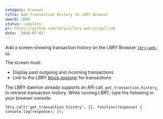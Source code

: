 ```yaml
---
category: browser
title: Add Transaction History to LBRY Browser
award: 2000
status: complete
pr: https://github.com/lbryio/lbry-web-ui/pull/46
date: '2016-07-01'
---
```


Add a screen showing transaction history on the LBRY Browser [`lbry-web-ui`](https://github.com/lbryio/lbry-web-ui).

The screen must:

- Display past outgoing and incoming transactions
- Link to the LBRY [block explorer](https://explorer.lbry.io) for transactions

The LBRY daemon already supports an API call, `get_transaction_history`, to retrieve transaction history. While running LBRY, type the following in your browser console:

`lbry.call('get_transaction_history', {}, function(response) { console.log(response); });`
